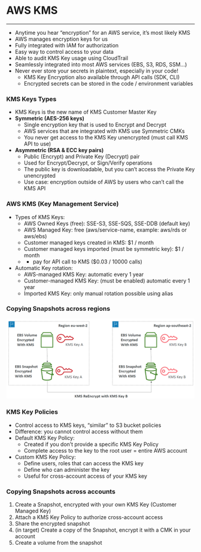 # AWS KMS

---
* Anytime you hear “encryption” for an AWS service, it’s most likely KMS
* AWS manages encryption keys for us
* Fully integrated with IAM for authorization
* Easy way to control access to your data
* Able to audit KMS Key usage using CloudTrail
* Seamlessly integrated into most AWS services (EBS, S3, RDS, SSM…)
* Never ever store your secrets in plaintext, especially in your code!
  * KMS Key Encryption also available through API calls (SDK, CLI)
  * Encrypted secrets can be stored in the code / environment variables
### KMS Keys Types
* KMS Keys is the new name of KMS Customer Master Key
* **Symmetric (AES-256 keys)**
  * Single encryption key that is used to Encrypt and Decrypt
  * AWS services that are integrated with KMS use Symmetric CMKs
  * You never get access to the KMS Key unencrypted (must call KMS API to use)
* **Asymmetric (RSA & ECC key pairs)**
  * Public (Encrypt) and Private Key (Decrypt) pair
  * Used for Encrypt/Decrypt, or Sign/Verify operations
  * The public key is downloadable, but you can’t access the Private Key unencrypted
  * Use case: encryption outside of AWS by users who can’t call the KMS API
### AWS KMS (Key Management Service)
* Types of KMS Keys:
  * AWS Owned Keys (free): SSE-S3, SSE-SQS, SSE-DDB (default key)
  * AWS Managed Key: free (aws/service-name, example: aws/rds or aws/ebs)
  * Customer managed keys created in KMS: $1 / month
  * Customer managed keys imported (must be symmetric key): $1 / month
  * + pay for API call to KMS ($0.03 / 10000 calls)
* Automatic Key rotation:
  * AWS-managed KMS Key: automatic every 1 year
  * Customer-managed KMS Key: (must be enabled) automatic every 1 year
  * Imported KMS Key: only manual rotation possible using alias
### Copying Snapshots across regions
![Copying Snapshots across regions](../Image/Copying_Snapshots_across_regions.png)
### KMS Key Policies
* Control access to KMS keys, “similar” to S3 bucket policies
* Difference: you cannot control access without them
* Default KMS Key Policy:
  * Created if you don’t provide a specific KMS Key Policy
  * Complete access to the key to the root user = entire AWS account
* Custom KMS Key Policy:
  * Define users, roles that can access the KMS key
  * Define who can administer the key
  * Useful for cross-account access of your KMS key
### Copying Snapshots across accounts

1. Create a Snapshot, encrypted with your own KMS Key (Customer Managed Key)
2. Attach a KMS Key Policy to authorize cross-account access
3. Share the encrypted snapshot
4. (in target) Create a copy of the Snapshot, encrypt it with a CMK in your account
5. Create a volume from the snapshot